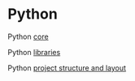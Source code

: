 # Python

Python [core](computer_science/programming/programming_languages/python/python_core.md)

Python [libraries](computer_science/programming/programming_languages/python/libraries/python_libraries.md)

Python [project structure and layout](computer_science/programming/programming_languages/python/python_project_structure_and_layout.md)


